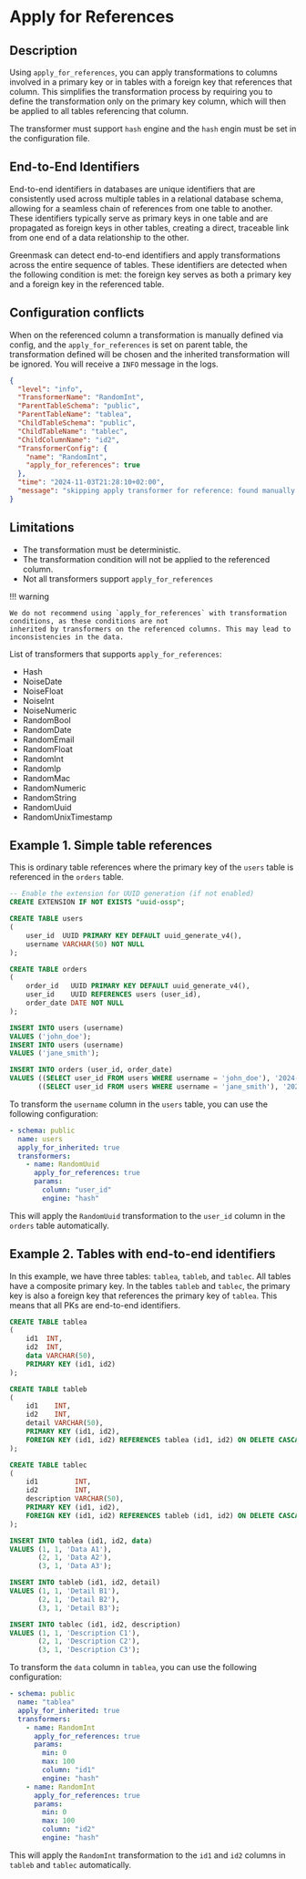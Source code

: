 # Apply for References

## Description

Using `apply_for_references`, you can apply transformations to columns involved in a primary key or in tables with a
foreign key that references that column. This simplifies the transformation process by requiring you to define the
transformation only on the primary key column, which will then be applied to all tables referencing that column.

The transformer must support `hash` engine and the `hash` engin must be set in the configuration file.

## End-to-End Identifiers

End-to-end identifiers in databases are unique identifiers that are consistently used across multiple tables in a
relational database schema, allowing for a seamless chain of references from one table to another. These identifiers
typically serve as primary keys in one table and are propagated as foreign keys in other tables, creating a direct,
traceable link from one end of a data relationship to the other.

Greenmask can detect end-to-end identifiers and apply transformations across the entire sequence of tables. These
identifiers are detected when the following condition is met: the foreign key serves as both a primary key and a foreign
key in the referenced table.

## Configuration conflicts

When on the referenced column a transformation is manually defined via config, and the `apply_for_references` is set on
parent table, the transformation defined will be chosen and the inherited transformation will be ignored. You will 
receive a `INFO` message in the logs.

```json
{
  "level": "info",
  "TransformerName": "RandomInt",
  "ParentTableSchema": "public",
  "ParentTableName": "tablea",
  "ChildTableSchema": "public",
  "ChildTableName": "tablec",
  "ChildColumnName": "id2",
  "TransformerConfig": {
    "name": "RandomInt",
    "apply_for_references": true
  },
  "time": "2024-11-03T21:28:10+02:00",
  "message": "skipping apply transformer for reference: found manually configured transformer"
}
```

## Limitations

- The transformation must be deterministic.
- The transformation condition will not be applied to the referenced column.
- Not all transformers support `apply_for_references`

!!! warning
    
    We do not recommend using `apply_for_references` with transformation conditions, as these conditions are not 
    inherited by transformers on the referenced columns. This may lead to inconsistencies in the data.

List of transformers that supports `apply_for_references`:

* Hash
* NoiseDate
* NoiseFloat
* NoiseInt
* NoiseNumeric
* RandomBool
* RandomDate
* RandomEmail
* RandomFloat
* RandomInt
* RandomIp
* RandomMac
* RandomNumeric
* RandomString
* RandomUuid
* RandomUnixTimestamp

## Example 1. Simple table references

This is ordinary table references where the primary key of the `users` table is referenced in the `orders` table.

```sql
-- Enable the extension for UUID generation (if not enabled)
CREATE EXTENSION IF NOT EXISTS "uuid-ossp";

CREATE TABLE users
(
    user_id  UUID PRIMARY KEY DEFAULT uuid_generate_v4(),
    username VARCHAR(50) NOT NULL
);

CREATE TABLE orders
(
    order_id   UUID PRIMARY KEY DEFAULT uuid_generate_v4(),
    user_id    UUID REFERENCES users (user_id),
    order_date DATE NOT NULL
);

INSERT INTO users (username)
VALUES ('john_doe');
INSERT INTO users (username)
VALUES ('jane_smith');

INSERT INTO orders (user_id, order_date)
VALUES ((SELECT user_id FROM users WHERE username = 'john_doe'), '2024-10-31'),
       ((SELECT user_id FROM users WHERE username = 'jane_smith'), '2024-10-30');
```

To transform the `username` column in the `users` table, you can use the following configuration:

```yaml
- schema: public
  name: users
  apply_for_inherited: true
  transformers:
    - name: RandomUuid
      apply_for_references: true
      params:
        column: "user_id"
        engine: "hash"
```

This will apply the `RandomUuid` transformation to the `user_id` column in the `orders` table automatically.

## Example 2. Tables with end-to-end identifiers

In this example, we have three tables: `tablea`, `tableb`, and `tablec`. All tables have a composite primary key.
In the tables `tableb` and `tablec`, the primary key is also a foreign key that references the primary key of `tablea`.
This means that all PKs are end-to-end identifiers.

```sql
CREATE TABLE tablea
(
    id1  INT,
    id2  INT,
    data VARCHAR(50),
    PRIMARY KEY (id1, id2)
);

CREATE TABLE tableb
(
    id1    INT,
    id2    INT,
    detail VARCHAR(50),
    PRIMARY KEY (id1, id2),
    FOREIGN KEY (id1, id2) REFERENCES tablea (id1, id2) ON DELETE CASCADE
);

CREATE TABLE tablec
(
    id1         INT,
    id2         INT,
    description VARCHAR(50),
    PRIMARY KEY (id1, id2),
    FOREIGN KEY (id1, id2) REFERENCES tableb (id1, id2) ON DELETE CASCADE
);

INSERT INTO tablea (id1, id2, data)
VALUES (1, 1, 'Data A1'),
       (2, 1, 'Data A2'),
       (3, 1, 'Data A3');

INSERT INTO tableb (id1, id2, detail)
VALUES (1, 1, 'Detail B1'),
       (2, 1, 'Detail B2'),
       (3, 1, 'Detail B3');

INSERT INTO tablec (id1, id2, description)
VALUES (1, 1, 'Description C1'),
       (2, 1, 'Description C2'),
       (3, 1, 'Description C3');
```

To transform the `data` column in `tablea`, you can use the following configuration:

```yaml
- schema: public
  name: "tablea"
  apply_for_inherited: true
  transformers:
    - name: RandomInt
      apply_for_references: true
      params:
        min: 0
        max: 100
        column: "id1"
        engine: "hash"
    - name: RandomInt
      apply_for_references: true
      params:
        min: 0
        max: 100
        column: "id2"
        engine: "hash"
```

This will apply the `RandomInt` transformation to the `id1` and `id2` columns in `tableb` and `tablec` automatically.
